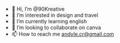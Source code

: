 - 👋 Hi, I’m @90Kreative
- 👀 I’m interested in design and travel
- 🌱 I’m currently learning english
- 💞️ I’m looking to collaborate on canva
- 📫 How to reach me andyle.cr@gmail.com

<!---
90Kreative/90Kreative is a ✨ special ✨ repository because its `README.md` (this file) appears on your GitHub profile.
You can click the Preview link to take a look at your changes.
--->
